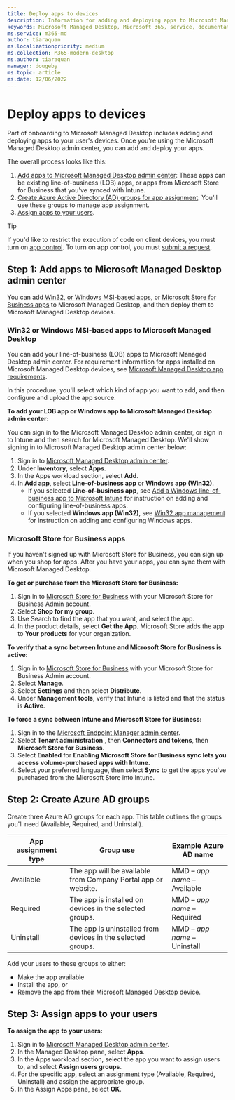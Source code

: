 ```yaml
---
title: Deploy apps to devices
description: Information for adding and deploying apps to Microsoft Managed Desktop devices.  
keywords: Microsoft Managed Desktop, Microsoft 365, service, documentation, apps, line-of-business apps, LOB apps
ms.service: m365-md
author: tiaraquan
ms.localizationpriority: medium
ms.collection: M365-modern-desktop
ms.author: tiaraquan
manager: dougeby
ms.topic: article
ms.date: 12/06/2022
---
```


# Deploy apps to devices

Part of onboarding to Microsoft Managed Desktop includes adding and deploying apps to your user's devices. Once you're using the Microsoft Managed Desktop admin center, you can add and deploy your apps.

The overall process looks like this:

1. [Add apps to Microsoft Managed Desktop admin center](#1): These apps can be existing line-of-business (LOB) apps, or apps from Microsoft Store for Business that you've synced with Intune.
2. [Create Azure Active Directory (AD) groups for app assignment](#2): You'll use these groups to manage app assignment.
3. [Assign apps to your users](#3).

<span id="1" />

> [!TIP]
> If you'd like to restrict the execution of code on client devices, you must turn on [app control](../prepare/app-control.md). To turn on app control, you must [submit a request](../operate/support-request.md).

## Step 1: Add apps to Microsoft Managed Desktop admin center

You can add [Win32, or Windows MSI-based apps](#lob-apps), or [Microsoft Store for Business apps](#msfb-apps) to Microsoft Managed Desktop, and then deploy them to Microsoft Managed Desktop devices.

<span id="lob-apps">

### Win32 or Windows MSI-based apps to Microsoft Managed Desktop

You can add your line-of-business (LOB) apps to Microsoft Managed Desktop admin center. For requirement information for apps installed on Microsoft Managed Desktop devices, see [Microsoft Managed Desktop app requirements](../prepare/app-requirements.md).

In this procedure, you'll select which kind of app you want to add, and then configure and upload the app source.

**To add your LOB app or Windows app to Microsoft Managed Desktop admin center:**

You can sign in to the Microsoft Managed Desktop admin center, or sign in to Intune and then search for Microsoft Managed Desktop. We'll show signing in to Microsoft Managed Desktop admin center below:

1. Sign in to [Microsoft Managed Desktop admin center](https://aka.ms/mmdportal).
2. Under **Inventory**, select **Apps**.
3. In the Apps workload section, select **Add**.
4. In **Add app**, select **Line-of-business app** or **Windows app (Win32)**.
    - If you selected **Line-of-business app**, see [Add a Windows line-of-business app to Microsoft Intune](/intune/lob-apps-windows) for instruction on adding and configuring line-of-business apps.
    - If you selected **Windows app (Win32)**, see [Win32 app management](/intune/apps-win32-app-management) for instruction on adding and configuring Windows apps.

<span id="msfb-apps">

### Microsoft Store for Business apps

If you haven't signed up with Microsoft Store for Business, you can sign up when you shop for apps. After you have your apps, you can sync them with Microsoft Managed Desktop.

**To get or purchase from the Microsoft Store for Business:**

1. Sign in to [Microsoft Store for Business](https://businessstore.microsoft.com) with your Microsoft Store for Business Admin account.
2. Select **Shop for my group**.
3. Use Search to find the app that you want, and select the app.
4. In the product details, select **Get the App**.
Microsoft Store adds the app to **Your products** for your organization.

**To verify that a sync between Intune and Microsoft Store for Business is active:**

1. Sign in to [Microsoft Store for Business](https://businessstore.microsoft.com) with your Microsoft Store for Business Admin account.
2. Select **Manage**.
3. Select **Settings** and then select **Distribute**.
4. Under **Management tools**, verify that Intune is listed and that the status is **Active**.  

**To force a sync between Intune and Microsoft Store for Business:**

1. Sign in to the [Microsoft Endpoint Manager admin center](https://go.microsoft.com/fwlink/?linkid=2109431).
2. Select **Tenant administration** , then **Connectors and tokens**, then **Microsoft Store for Business**.
3. Select **Enabled** for **Enabling Microsoft Store for Business sync lets you access volume-purchased apps with Intune.**
4. Select your preferred language, then select **Sync** to get the apps you've purchased from the Microsoft Store into Intune.

<span id="2" />

## Step 2: Create Azure AD groups

Create three Azure AD groups for each app. This table outlines the groups you'll need (Available, Required, and Uninstall).

App assignment type | Group use | Example Azure AD name |
--- | --- | --- |
Available |  The app will be available from Company Portal app or website. | MMD – *app name* – Available |
Required |  The app is installed on devices in the selected groups. | MMD – *app name* – Required |
Uninstall |  The app is uninstalled from devices in the selected groups. | MMD – *app name* – Uninstall |

Add your users to these groups to either:

- Make the app available
- Install the app, or
- Remove the app from their Microsoft Managed Desktop device.

<span id="3" />

## Step 3: Assign apps to your users

**To assign the app to your users:**

1. Sign in to [Microsoft Managed Desktop admin center](https://aka.ms/mmdportal).
2. In the Managed Desktop pane, select **Apps**.
3. In the Apps workload section, select the app you want to assign users to, and select **Assign users groups**.
4. For the specific app, select an assignment type (Available, Required, Uninstall) and assign the appropriate group.
5. In the Assign Apps pane, select **OK**.

<!--# Preparing apps for Microsoft Managed Desktop

This topic is the target for 2 "Learn more" links in the admin center (aka.ms/app-overview;app-package); also target for link from Online resources (aka.ms/app-overviewmmd-app-prep) do not delete.

-->
